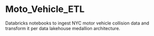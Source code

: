 # Moto_Vehicle_ETL

Databricks notebooks to ingest NYC motor vehicle collision data and transform it per data lakehouse medallion architecture.
